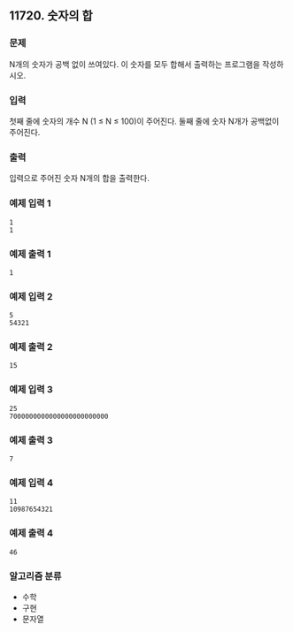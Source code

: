 ## 11720. 숫자의 합

### 문제
N개의 숫자가 공백 없이 쓰여있다. 이 숫자를 모두 합해서 출력하는 프로그램을 작성하시오.

### 입력
첫째 줄에 숫자의 개수 N (1 ≤ N ≤ 100)이 주어진다. 둘째 줄에 숫자 N개가 공백없이 주어진다.

### 출력
입력으로 주어진 숫자 N개의 합을 출력한다.

### 예제 입력 1
```
1
1
```

### 예제 출력 1
```
1
```

### 예제 입력 2
```
5
54321
```

### 예제 출력 2
```
15
```

### 예제 입력 3
```
25
7000000000000000000000000
```

### 예제 출력 3
```
7
```

### 예제 입력 4
```
11
10987654321
```

### 예제 출력 4
```
46
```

### 알고리즘 분류
* 수학
* 구현
* 문자열
 
#
